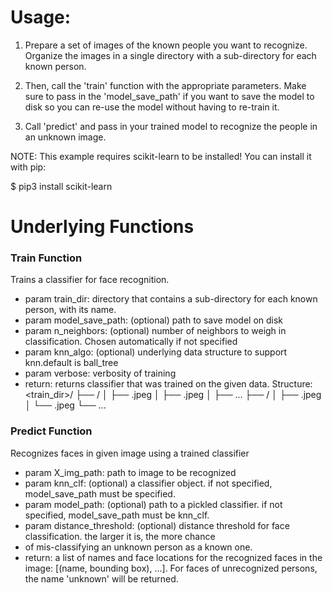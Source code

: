 # Usage:
1. Prepare a set of images of the known people you want to recognize. Organize the images in a single directory
with a sub-directory for each known person.

2. Then, call the 'train' function with the appropriate parameters. Make sure to pass in the 'model_save_path' if you
want to save the model to disk so you can re-use the model without having to re-train it.

3. Call 'predict' and pass in your trained model to recognize the people in an unknown image.

NOTE: This example requires scikit-learn to be installed! You can install it with pip:

$ pip3 install scikit-learn

# Underlying Functions

### Train Function
Trains a classifier for face recognition.

* param train_dir: directory that contains a sub-directory for each known person, with its name.
* param model_save_path: (optional) path to save model on disk
* param n_neighbors: (optional) number of neighbors to weigh in classification. Chosen automatically if not specified
* param knn_algo: (optional) underlying data structure to support knn.default is ball_tree
* param verbose: verbosity of training
* return: returns classifier that was trained on the given data.
Structure:
<train_dir>/
├── <person1>/
│   ├── <somename1>.jpeg
│   ├── <somename2>.jpeg
│   ├── ...
├── <person2>/
│   ├── <somename1>.jpeg
│   └── <somename2>.jpeg
└── ...

### Predict Function
Recognizes faces in given image using a trained classifier

* param X_img_path: path to image to be recognized
* param knn_clf: (optional) a classifier object. if not specified, model_save_path must be specified.
* param model_path: (optional) path to a pickled classifier. if not specified, model_save_path must be knn_clf.
* param distance_threshold: (optional) distance threshold for face classification. the larger it is, the more chance
* of mis-classifying an unknown person as a known one.
* return: a list of names and face locations for the recognized faces in the image: [(name, bounding box), ...].
For faces of unrecognized persons, the name 'unknown' will be returned.
